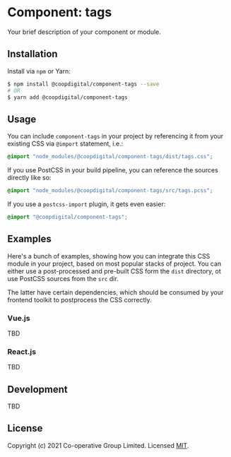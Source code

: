 # Component: tags
Your brief description of your component or module.

## Installation
Install via `npm` or Yarn:
```bash
$ npm install @coopdigital/component-tags --save
# OR
$ yarn add @coopdigital/component-tags
```

## Usage
You can include `component-tags` in your project by referencing it from your existing CSS via `@import` statement, i.e.:
```css
@import "node_modules/@coopdigital/component-tags/dist/tags.css";
```

If you use PostCSS in your build pipeline, you can reference the sources directly like so:
```css
@import "node_modules/@coopdigital/component-tags/src/tags.pcss";
```

If you use a `postcss-import` plugin, it gets even easier:
```css
@import "@coopdigital/component-tags";
```

## Examples
Here's a bunch of examples, showing how you can integrate this CSS module in your project, based on most popular stacks of project. You can either use a post-processed and pre-built CSS form the `dist` directory, ot use PostCSS sources from the `src` dir.

The latter have certain dependencies, which should be consumed by your frontend toolkit to postprocess the CSS correctly.

### Vue.js
TBD

### React.js
TBD

## Development
TBD


## License
Copyright (c) 2021 Co-operative Group Limited.
Licensed [MIT](https://github.com/coopdigital/coop-frontend/blob/master/LICENSE).

